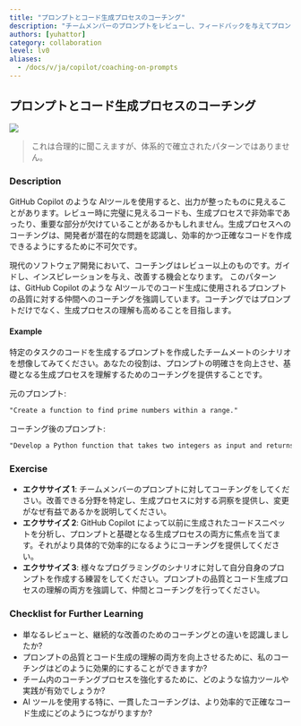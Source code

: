 ```yaml
---
title: "プロンプトとコード生成プロセスのコーチング"
description: "チームメンバーのプロンプトをレビューし、フィードバックを与えてプロンプトを改善できるようにします。"
authors: [yuhattor] 
category: collaboration
level: lv0
aliases:
  - /docs/v/ja/copilot/coaching-on-prompts
---
```


## プロンプトとコード生成プロセスのコーチング

[<img src="https://img.shields.io/badge/Lv0-Pattern_Idea-blueviolet">](https://github.com/orgs/AI-Native-Development/projects/1/)

> これは合理的に聞こえますが、体系的で確立されたパターンではありません。

### Description

GitHub Copilot のような AIツールを使用すると、出力が整ったものに見えることがあります。レビュー時に完璧に見えるコードも、生成プロセスで非効率であったり、重要な部分が欠けていることがあるかもしれません。生成プロセスへのコーチングは、開発者が潜在的な問題を認識し、効率的かつ正確なコードを作成できるようにするために不可欠です。

現代のソフトウェア開発において、コーチングはレビュー以上のものです。ガイドし、インスピレーションを与え、改善する機会となります。
このパターンは、GitHub Copilot のような AIツールでのコード生成に使用されるプロンプトの品質に対する仲間へのコーチングを強調しています。コーチングではプロンプトだけでなく、生成プロセスの理解も高めることを目指します。

#### Example

特定のタスクのコードを生成するプロンプトを作成したチームメートのシナリオを想像してみてください。あなたの役割は、プロンプトの明確さを向上させ、基礎となる生成プロセスを理解するためのコーチングを提供することです。

元のプロンプト:

```md
"Create a function to find prime numbers within a range."
```

コーチング後のプロンプト:

```md
"Develop a Python function that takes two integers as input and returns a list of prime numbers within that range. Ensure the function efficiently handles different ranges, including edge cases."
```

### Exercise

- **エクササイズ 1**: チームメンバーのプロンプトに対してコーチングをしてください。改善できる分野を特定し、生成プロセスに対する洞察を提供し、変更がなぜ有益であるかを説明してください。
- **エクササイズ 2**: GitHub Copilot によって以前に生成されたコードスニペットを分析し、プロンプトと基礎となる生成プロセスの両方に焦点を当てます。それがより具体的で効率的になるようにコーチングを提供してください。
- **エクササイズ 3**: 様々なプログラミングのシナリオに対して自分自身のプロンプトを作成する練習をしてください。プロンプトの品質とコード生成プロセスの理解の両方を強調して、仲間とコーチングを行ってください。

### Checklist for Further Learning

- 単なるレビューと、継続的な改善のためのコーチングとの違いを認識しましたか?
- プロンプトの品質とコード生成の理解の両方を向上させるために、私のコーチングはどのように効果的にすることができますか?
- チーム内のコーチングプロセスを強化するために、どのような協力ツールや実践が有効でしょうか?
- AI ツールを使用する特に、一貫したコーチングは、より効率的で正確なコード生成にどのようにつながりますか?
